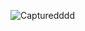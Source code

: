 ![Capturedddd](https://user-images.githubusercontent.com/78377017/124304133-20103b00-db85-11eb-9d48-52ac788df8a2.PNG)

